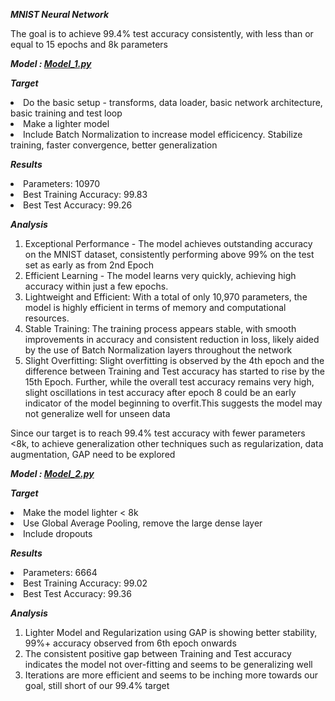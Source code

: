 ***MNIST Neural Network***

The goal is to achieve 99.4% test accuracy consistently, with less than or equal to 15 epochs and 8k parameters

***Model : <a href="https://github.com/sidrocks/mnist_training_progression_assignment/blob/main/Model_1.py"> Model_1.py </a>***

  ***Target***
  <li> Do the basic setup - transforms, data loader, basic network architecture, basic training and test loop </li>
  <li> Make a lighter model </li>
  <li> Include Batch Normalization to increase model efficicency. Stabilize training, faster convergence, better generalization </li>
  
  ***Results***
  <li> Parameters: 10970 </li>
  <li> Best Training Accuracy: 99.83 </li>
  <li> Best Test Accuracy: 99.26 </li>

  ***Analysis***
  1. Exceptional Performance - The model achieves outstanding accuracy on the MNIST dataset, consistently performing above 99% on the test set as early as from 2nd Epoch
  2. Efficient Learning - The model learns very quickly, achieving high accuracy within just a few epochs.
  3. Lightweight and Efficient: With a total of only 10,970 parameters, the model is highly efficient in terms of memory and computational resources.
  4. Stable Training: The training process appears stable, with smooth improvements in accuracy and consistent reduction in loss, likely aided by the use of Batch Normalization layers throughout the network
  5. Slight Overfitting: Slight overfitting is observed by the 4th epoch and the difference between Training and Test accuracy has started to rise by the 15th Epoch. Further, while the overall test accuracy remains very high, slight oscillations in test accuracy after epoch 8 could be an early indicator of the model beginning to overfit.This suggests the model may not generalize well for unseen data

  Since our target is to reach 99.4% test accuracy with fewer parameters <8k, to achieve generalization other techniques such as regularization, data augmentation, GAP need to be explored

***Model : <a href="https://github.com/sidrocks/mnist_training_progression_assignment/blob/main/Model_2.py"> Model_2.py </a>***

  ***Target***
  <li> Make the model lighter < 8k </li>
  <li> Use Global Average Pooling, remove the large dense layer </li>
  <li> Include dropouts</li>
  
  ***Results***
  <li> Parameters: 6664 </li>
  <li> Best Training Accuracy: 99.02 </li>
  <li> Best Test Accuracy: 99.36 </li>

  ***Analysis***
  1. Lighter Model and Regularization using GAP is showing better stability, 99%+ accuracy observed from 6th epoch onwards
  2. The consistent positive gap between Training and Test accuracy indicates the model not over-fitting and seems to be generalizing well
  3. Iterations are more efficient and seems to be inching more towards our goal, still short of our 99.4% target
  
